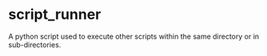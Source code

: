 # script_runner
A python script used to execute other scripts within the same directory or in sub-directories.
